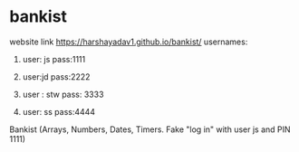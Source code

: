# bankist
website link
https://harshayadav1.github.io/bankist/
usernames:
1. user: js
   pass:1111

2. user:jd
   pass:2222

3. user : stw
   pass: 3333

4.  user: ss
    pass:4444

Bankist (Arrays, Numbers, Dates, Timers. Fake "log in" with user js and PIN 1111)
